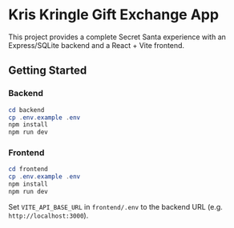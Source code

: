 # Kris Kringle Gift Exchange App

This project provides a complete Secret Santa experience with an Express/SQLite backend and a React + Vite frontend.

## Getting Started

### Backend

```powershell
cd backend
cp .env.example .env
npm install
npm run dev
```

### Frontend

```powershell
cd frontend
cp .env.example .env
npm install
npm run dev
```

Set `VITE_API_BASE_URL` in `frontend/.env` to the backend URL (e.g. `http://localhost:3000`).
